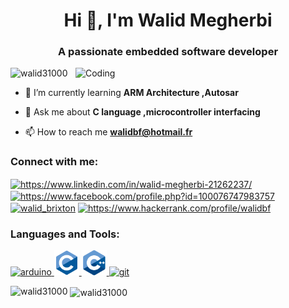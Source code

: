 
<h1 align="center">Hi 👋, I'm Walid Megherbi</h1>
<h3 align="center">A passionate embedded software developer</h3>
<img align="right" alt="Coding" width="400" src=https://images.squarespace-cdn.com/content/v1/5769fc401b631bab1addb2ab/1541580611624-TE64QGKRJG8SWAIUS7NS/coding-freak.gif>
<p align="left"> <img src="https://komarev.com/ghpvc/?username=walid31000&label=Profile%20views&color=0e75b6&style=flat" alt="walid31000" /> </p>

- 🌱 I’m currently learning **ARM Architecture ,Autosar**

- 💬 Ask me about **C language ,microcontroller interfacing**

- 📫 How to reach me **walidbf@hotmail.fr**

<h3 align="left">Connect with me:</h3>
<p align="left">
<a href="https://linkedin.com/in/https://www.linkedin.com/in/walid-megherbi-21262237/" target="blank"><img align="center" src="https://raw.githubusercontent.com/rahuldkjain/github-profile-readme-generator/master/src/images/icons/Social/linked-in-alt.svg" alt="https://www.linkedin.com/in/walid-megherbi-21262237/" height="30" width="40" /></a>
<a href="https://fb.com/https://www.facebook.com/profile.php?id=100076747983757" target="blank"><img align="center" src="https://raw.githubusercontent.com/rahuldkjain/github-profile-readme-generator/master/src/images/icons/Social/facebook.svg" alt="https://www.facebook.com/profile.php?id=100076747983757" height="30" width="40" /></a>
<a href="https://instagram.com/walid_brixton" target="blank"><img align="center" src="https://raw.githubusercontent.com/rahuldkjain/github-profile-readme-generator/master/src/images/icons/Social/instagram.svg" alt="walid_brixton" height="30" width="40" /></a>
<a href="https://www.hackerearth.com/https://www.hackerrank.com/profile/walidbf" target="blank"><img align="center" src="https://raw.githubusercontent.com/rahuldkjain/github-profile-readme-generator/master/src/images/icons/Social/hackerearth.svg" alt="https://www.hackerrank.com/profile/walidbf" height="30" width="40" /></a>
</p>

<h3 align="left">Languages and Tools:</h3>
<p align="left"> <a href="https://www.arduino.cc/" target="_blank" rel="noreferrer"> <img src="https://cdn.worldvectorlogo.com/logos/arduino-1.svg" alt="arduino" width="40" height="40"/> </a> <a href="https://www.cprogramming.com/" target="_blank" rel="noreferrer"> <img src="https://raw.githubusercontent.com/devicons/devicon/master/icons/c/c-original.svg" alt="c" width="40" height="40"/> </a> <a href="https://www.w3schools.com/cpp/" target="_blank" rel="noreferrer"> <img src="https://raw.githubusercontent.com/devicons/devicon/master/icons/cplusplus/cplusplus-original.svg" alt="cplusplus" width="40" height="40"/> </a> <a href="https://git-scm.com/" target="_blank" rel="noreferrer"> <img src="https://www.vectorlogo.zone/logos/git-scm/git-scm-icon.svg" alt="git" width="40" height="40"/> </a> </p>

<p><img align="left" src="https://github-readme-stats.vercel.app/api/top-langs?username=walid31000&show_icons=true&locale=en&layout=compact" alt="walid31000" /></p>

<p>&nbsp;<img align="center" src="https://github-readme-stats.vercel.app/api?username=walid31000&show_icons=true&locale=en" alt="walid31000" /></p>
